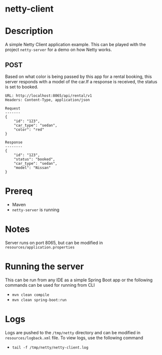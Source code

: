 # netty-client
# Description
A simple Netty Client application example. This can be played with the project `netty-server` for a demo on how Netty works.

## POST
Based on what color is being passed by this app for a rental booking, this server responds with a model of the car.If a response is received, the status is set to booked. 
````
URL: http://localhost:8065/api/rental/v1
Headers: Content-Type, application/json
````
````
Request
-------
{
    "id": "123",
    "car_type": "sedan",
    "color": "red"
}

Response
--------
{
    "id": "123",
    "status": "booked",
    "car_type": "sedan",
    "model": "Nissan"
}
````

# Prereq
* Maven
* `netty-server` is running

# Notes
Server runs on port 8065, but can be modified in `resources/application.properties`

# Running the server
This can be run from any IDE as a simple Spring Boot app or the following commands can be used for running from CLI
* `mvn clean compile`
* `mvn clean spring-boot:run`

# Logs
Logs are pushed to the `/tmp/netty` directory and can be modified in `resources/logback.xml` file.
To view logs, use the following command
* `tail -f /tmp/netty/netty-client.log`

